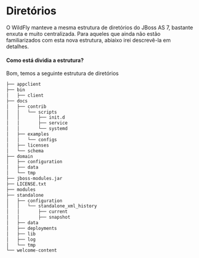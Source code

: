 # Diretórios

O WildFly manteve a mesma estrutura de diretórios do JBoss AS 7, bastante enxuta e muito centralizada. Para aqueles que ainda não estão familiarizados com esta nova estrutura, abiaixo irei descrevê-la em detalhes.

#### Como está dividia a estrutura?

Bom, temos a seguinte estrutura de diretórios

```sh
├── appclient
├── bin
│   ├── client
├── docs
│   ├── contrib
│   │   └── scripts
│   │       ├── init.d
│   │       ├── service
│   │       └── systemd
│   ├── examples
│   │   └── configs
│   ├── licenses
│   └── schema
├── domain
│   ├── configuration
│   ├── data
│   └── tmp
├── jboss-modules.jar
├── LICENSE.txt
├── modules
├── standalone
│   ├── configuration
│   │   └── standalone_xml_history
│   │       ├── current
│   │       ├── snapshot
│   ├── data
│   ├── deployments
│   ├── lib
│   ├── log
│   └── tmp
└── welcome-content

```